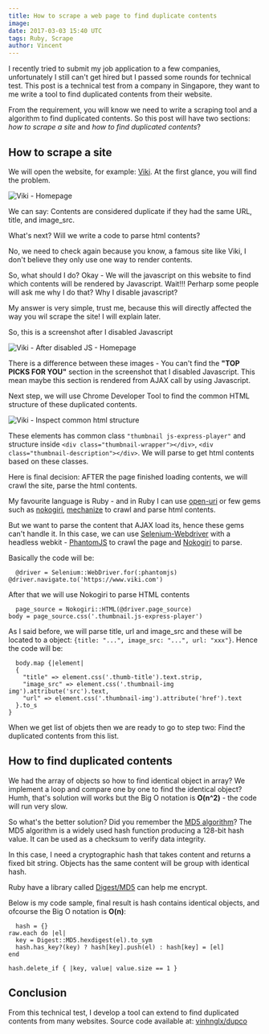 ```yaml
---
title: How to scrape a web page to find duplicate contents
image:
date: 2017-03-03 15:40 UTC
tags: Ruby, Scrape
author: Vincent
---
```


I recently tried to submit my job application to a few companies, unfortunately I still can't get hired but I passed some rounds
for technical test. This post is a technical test from a company in Singapore, they want to me write a tool to
find duplicated contents from their website.

From the requirement, you will know we need to write a scraping tool and a algorithm to find duplicated contents.
So this post will have two sections: *how to scrape a site* and *how to find duplicated contents*?

## How to scrape a site

We will open the website, for example: [Viki](https://www.viki.com). At the first glance, you will find the problem.

![Viki - Homepage](https://docs.google.com/uc?id=0B-S3PHiYZOY1S0otclJ0OHFOckk)

We can say: Contents are considered duplicate if they had the same URL, title, and image_src.

What's next? Will we write a code to parse html contents?

No, we need to check again because you know, a famous site like Viki, I don't believe they only use one way to render contents.

So, what should I do? Okay - We will the javascript on this website to find which contents will be rendered by Javascript. Wait!!! Perharp some people will ask me why I do that? Why I disable javascript?

My answer is very simple, trust me, because this will directly affected the way you wil scrape the site! I will explain later.

So, this is a screenshot after I disabled Javascript

![Viki - After disabled JS - Homepage](https://docs.google.com/uc?id=0B-S3PHiYZOY1Y3pjanhsSFJXbk0)

There is a difference between these images - You can't find the **"TOP PICKS FOR YOU"** section in the screenshot that I disabled Javascript.
This mean maybe this section is rendered from AJAX call by using Javascript.

Next step, we will use Chrome Developer Tool to find the common HTML structure of these duplicated contents.

![Viki - Inspect common html structure](https://docs.google.com/uc?id=0B-S3PHiYZOY1Szl5a0V5UG96aHM)

These elements has common class `"thumbnail js-express-player"` and structure inside `<div class="thumbnail-wrapper"></div>`, `<div class="thumbnail-description"></div>`.
We will parse to get html contents based on these classes.

Here is final decision: AFTER the page finished loading contents, we will crawl the site, parse the html contents.

My favourite language is Ruby - and in Ruby I can use [open-uri](https://ruby-doc.org/stdlib-2.1.0/libdoc/open-uri/rdoc/OpenURI.html)
or few gems such as [nokogiri](http://www.nokogiri.org/), [mechanize](https://github.com/sparklemotion/mechanize) to crawl and parse html contents.

But we want to parse the content that AJAX load its, hence these gems can't handle it.
In this case, we can use [Selenium-Webdriver](https://github.com/SeleniumHQ/selenium/wiki/Ruby-Bindings) with a headless webkit - [PhantomJS](https://github.com/ariya/phantomjs) to crawl the page and [Nokogiri](https://github.com/ariya/phantomjs) to parse.

Basically the code will be:

      @driver = Selenium::WebDriver.for(:phantomjs)
    @driver.navigate.to('https://www.viki.com')

After that we will use Nokogiri to parse HTML contents

      page_source = Nokogiri::HTML(@driver.page_source)
    body = page_source.css('.thumbnail.js-express-player')

As I said before, we will parse title, url and image_src and these will be located to a object: `{title: "...", image_src: "...", url: "xxx"}`.
Hence the code will be:

      body.map {|element|
      {
        "title" => element.css('.thumb-title').text.strip,
        "image_src" => element.css('.thumbnail-img img').attribute('src').text,
        "url" => element.css('.thumbnail-img').attribute('href').text
      }.to_s
    }

When we get list of objets then we are ready to go to step two: Find the duplicated contents from this list.

## How to find duplicated contents

We had the array of objects so how to find identical object in array? We implement a loop and compare one by one to find the identical object?
Humh, that's solution will works but the Big O notation is **O(n^2)** - the code will run very slow.

So what's the better solution? Did you remember the [MD5 algorithm](https://en.wikipedia.org/wiki/MD5)? The MD5 algorithm is a widely used hash function producing a 128-bit hash value.
It can be used as a checksum to verify data integrity.

In this case, I need a cryptographic hash that takes content and returns a fixed bit string. Objects has the same content will be group with identical hash.

Ruby have a library called [Digest/MD5](https://ruby-doc.org/stdlib-2.1.0/libdoc/digest/rdoc/Digest.html) can help me encrypt.

Below is my code sample, final result is hash contains identical objects, and ofcourse the Big O notation is **O(n)**:

      hash = {}
    raw.each do |el|
      key = Digest::MD5.hexdigest(el).to_sym
      hash.has_key?(key) ? hash[key].push(el) : hash[key] = [el]
    end

    hash.delete_if { |key, value| value.size == 1 }

## Conclusion

From this technical test, I develop a tool can extend to find duplicated contents from many websites. Source code available at: [vinhnglx/dupco](https://github.com/vinhnglx/dupco)
